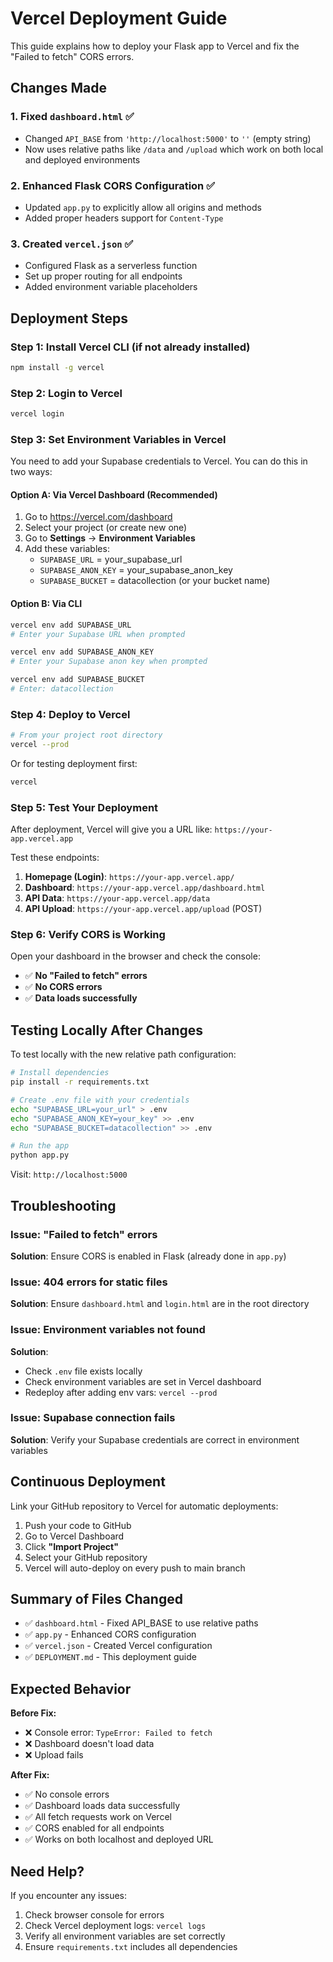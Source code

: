 # Vercel Deployment Guide

This guide explains how to deploy your Flask app to Vercel and fix the "Failed to fetch" CORS errors.

## Changes Made

### 1. **Fixed `dashboard.html`** ✅
- Changed `API_BASE` from `'http://localhost:5000'` to `''` (empty string)
- Now uses relative paths like `/data` and `/upload` which work on both local and deployed environments

### 2. **Enhanced Flask CORS Configuration** ✅
- Updated `app.py` to explicitly allow all origins and methods
- Added proper headers support for `Content-Type`

### 3. **Created `vercel.json`** ✅
- Configured Flask as a serverless function
- Set up proper routing for all endpoints
- Added environment variable placeholders

## Deployment Steps

### Step 1: Install Vercel CLI (if not already installed)
```bash
npm install -g vercel
```

### Step 2: Login to Vercel
```bash
vercel login
```

### Step 3: Set Environment Variables in Vercel

You need to add your Supabase credentials to Vercel. You can do this in two ways:

#### Option A: Via Vercel Dashboard (Recommended)
1. Go to https://vercel.com/dashboard
2. Select your project (or create new one)
3. Go to **Settings** → **Environment Variables**
4. Add these variables:
   - `SUPABASE_URL` = your_supabase_url
   - `SUPABASE_ANON_KEY` = your_supabase_anon_key
   - `SUPABASE_BUCKET` = datacollection (or your bucket name)

#### Option B: Via CLI
```bash
vercel env add SUPABASE_URL
# Enter your Supabase URL when prompted

vercel env add SUPABASE_ANON_KEY
# Enter your Supabase anon key when prompted

vercel env add SUPABASE_BUCKET
# Enter: datacollection
```

### Step 4: Deploy to Vercel
```bash
# From your project root directory
vercel --prod
```

Or for testing deployment first:
```bash
vercel
```

### Step 5: Test Your Deployment

After deployment, Vercel will give you a URL like: `https://your-app.vercel.app`

Test these endpoints:
1. **Homepage (Login)**: `https://your-app.vercel.app/`
2. **Dashboard**: `https://your-app.vercel.app/dashboard.html`
3. **API Data**: `https://your-app.vercel.app/data`
4. **API Upload**: `https://your-app.vercel.app/upload` (POST)

### Step 6: Verify CORS is Working

Open your dashboard in the browser and check the console:
- ✅ **No "Failed to fetch" errors**
- ✅ **No CORS errors**
- ✅ **Data loads successfully**

## Testing Locally After Changes

To test locally with the new relative path configuration:

```bash
# Install dependencies
pip install -r requirements.txt

# Create .env file with your credentials
echo "SUPABASE_URL=your_url" > .env
echo "SUPABASE_ANON_KEY=your_key" >> .env
echo "SUPABASE_BUCKET=datacollection" >> .env

# Run the app
python app.py
```

Visit: `http://localhost:5000`

## Troubleshooting

### Issue: "Failed to fetch" errors
**Solution**: Ensure CORS is enabled in Flask (already done in `app.py`)

### Issue: 404 errors for static files
**Solution**: Ensure `dashboard.html` and `login.html` are in the root directory

### Issue: Environment variables not found
**Solution**: 
- Check `.env` file exists locally
- Check environment variables are set in Vercel dashboard
- Redeploy after adding env vars: `vercel --prod`

### Issue: Supabase connection fails
**Solution**: Verify your Supabase credentials are correct in environment variables

## Continuous Deployment

Link your GitHub repository to Vercel for automatic deployments:

1. Push your code to GitHub
2. Go to Vercel Dashboard
3. Click **"Import Project"**
4. Select your GitHub repository
5. Vercel will auto-deploy on every push to main branch

## Summary of Files Changed

- ✅ `dashboard.html` - Fixed API_BASE to use relative paths
- ✅ `app.py` - Enhanced CORS configuration
- ✅ `vercel.json` - Created Vercel configuration
- ✅ `DEPLOYMENT.md` - This deployment guide

## Expected Behavior

**Before Fix:**
- ❌ Console error: `TypeError: Failed to fetch`
- ❌ Dashboard doesn't load data
- ❌ Upload fails

**After Fix:**
- ✅ No console errors
- ✅ Dashboard loads data successfully
- ✅ All fetch requests work on Vercel
- ✅ CORS enabled for all endpoints
- ✅ Works on both localhost and deployed URL

## Need Help?

If you encounter any issues:
1. Check browser console for errors
2. Check Vercel deployment logs: `vercel logs`
3. Verify all environment variables are set correctly
4. Ensure `requirements.txt` includes all dependencies

